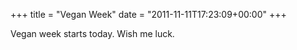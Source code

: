+++
title = "Vegan Week"
date = "2011-11-11T17:23:09+00:00"
+++

Vegan week starts today.  Wish me luck.
			